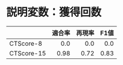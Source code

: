 # 説明変数：獲得回数
| | 適合率 | 再現率 | F1値 |
| :-- | --: | --: | --: |
| CTScore-8 | 0.0 | 0.0 | 0.0 |
| CTScore-15 | 0.98 | 0.72 | 0.83 |

